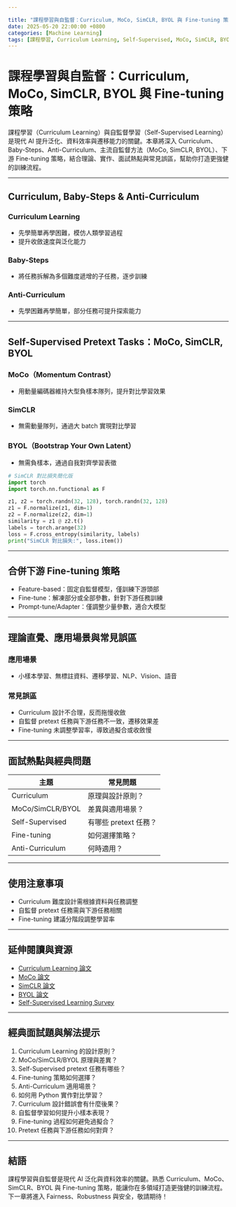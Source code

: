 ```yaml
---

title: "課程學習與自監督：Curriculum, MoCo, SimCLR, BYOL 與 Fine-tuning 策略"
date: 2025-05-20 22:00:00 +0800
categories: [Machine Learning]
tags: [課程學習, Curriculum Learning, Self-Supervised, MoCo, SimCLR, BYOL, Fine-tuning, Anti-Curriculum]
---
```


# 課程學習與自監督：Curriculum, MoCo, SimCLR, BYOL 與 Fine-tuning 策略

課程學習（Curriculum Learning）與自監督學習（Self-Supervised Learning）是現代 AI 提升泛化、資料效率與遷移能力的關鍵。本章將深入 Curriculum、Baby-Steps、Anti-Curriculum、主流自監督方法（MoCo, SimCLR, BYOL）、下游 Fine-tuning 策略，結合理論、實作、面試熱點與常見誤區，幫助你打造更強健的訓練流程。

---

## Curriculum, Baby-Steps & Anti-Curriculum

### Curriculum Learning

- 先學簡單再學困難，模仿人類學習過程
- 提升收斂速度與泛化能力

### Baby-Steps

- 將任務拆解為多個難度遞增的子任務，逐步訓練

### Anti-Curriculum

- 先學困難再學簡單，部分任務可提升探索能力

---

## Self-Supervised Pretext Tasks：MoCo, SimCLR, BYOL

### MoCo（Momentum Contrast）

- 用動量編碼器維持大型負樣本隊列，提升對比學習效果

### SimCLR

- 無需動量隊列，通過大 batch 實現對比學習

### BYOL（Bootstrap Your Own Latent）

- 無需負樣本，通過自我對齊學習表徵

```python
# SimCLR 對比損失簡化版
import torch
import torch.nn.functional as F

z1, z2 = torch.randn(32, 128), torch.randn(32, 128)
z1 = F.normalize(z1, dim=1)
z2 = F.normalize(z2, dim=1)
similarity = z1 @ z2.t()
labels = torch.arange(32)
loss = F.cross_entropy(similarity, labels)
print("SimCLR 對比損失:", loss.item())
```

---

## 合併下游 Fine-tuning 策略

- Feature-based：固定自監督模型，僅訓練下游頭部
- Fine-tune：解凍部分或全部參數，針對下游任務訓練
- Prompt-tune/Adapter：僅調整少量參數，適合大模型

---

## 理論直覺、應用場景與常見誤區

### 應用場景

- 小樣本學習、無標註資料、遷移學習、NLP、Vision、語音

### 常見誤區

- Curriculum 設計不合理，反而拖慢收斂
- 自監督 pretext 任務與下游任務不一致，遷移效果差
- Fine-tuning 未調整學習率，導致過擬合或收斂慢

---

## 面試熱點與經典問題

| 主題             | 常見問題              |
| ---------------- | --------------------- |
| Curriculum       | 原理與設計原則？      |
| MoCo/SimCLR/BYOL | 差異與適用場景？      |
| Self-Supervised  | 有哪些 pretext 任務？ |
| Fine-tuning      | 如何選擇策略？        |
| Anti-Curriculum  | 何時適用？            |

---

## 使用注意事項

* Curriculum 難度設計需根據資料與任務調整
* 自監督 pretext 任務需與下游任務相關
* Fine-tuning 建議分階段調整學習率

---

## 延伸閱讀與資源

* [Curriculum Learning 論文](https://proceedings.neurips.cc/paper/2009/hash/cb79f4eec9b6c910582a4b9c2d130a0c-Abstract.html)
* [MoCo 論文](https://arxiv.org/abs/1911.05722)
* [SimCLR 論文](https://arxiv.org/abs/2002.05709)
* [BYOL 論文](https://arxiv.org/abs/2006.07733)
* [Self-Supervised Learning Survey](https://arxiv.org/abs/2103.01988)

---

## 經典面試題與解法提示

1. Curriculum Learning 的設計原則？
2. MoCo/SimCLR/BYOL 原理與差異？
3. Self-Supervised pretext 任務有哪些？
4. Fine-tuning 策略如何選擇？
5. Anti-Curriculum 適用場景？
6. 如何用 Python 實作對比學習？
7. Curriculum 設計錯誤會有什麼後果？
8. 自監督學習如何提升小樣本表現？
9. Fine-tuning 過程如何避免過擬合？
10. Pretext 任務與下游任務如何對齊？

---

## 結語

課程學習與自監督是現代 AI 泛化與資料效率的關鍵。熟悉 Curriculum、MoCo、SimCLR、BYOL 與 Fine-tuning 策略，能讓你在多領域打造更強健的訓練流程。下一章將進入 Fairness、Robustness 與安全，敬請期待！
